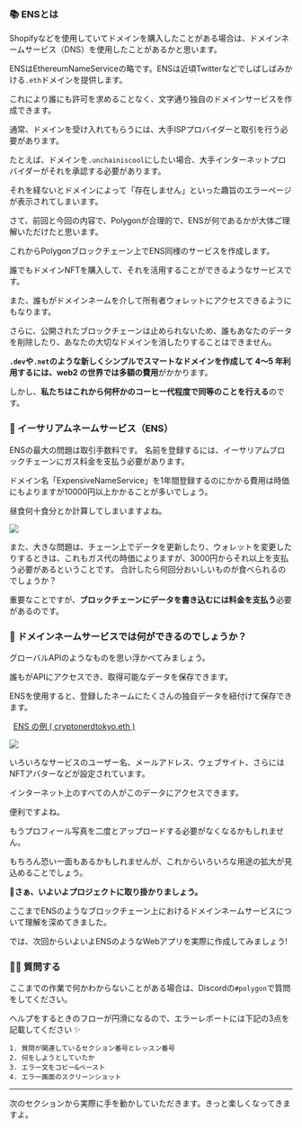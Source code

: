 ### 📚 ENSとは

Shopifyなどを使用していてドメインを購入したことがある場合は、ドメインネームサービス（DNS）を使用したことがあるかと思います。

ENSはEthereumNameServiceの略です。ENSは近頃Twitterなどでしばしばみかける`.eth`ドメインを提供します。

これにより誰にも許可を求めることなく、文字通り独自のドメインサービスを作成できます。

通常、ドメインを受け入れてもらうには、大手ISPプロバイダーと取引を行う必要があります。

たとえば、ドメインを`.unchainiscool`にしたい場合、大手インターネットプロバイダーがそれを承認する必要があります。

それを経ないとドメインによって「存在しません」といった趣旨のエラーページが表示されてしまいます。

さて、前回と今回の内容で、Polygonが合理的で、ENSが何であるかが大体ご理解いただけたと思います。

これからPolygonブロックチェーン上でENS同様のサービスを作成します。

誰でもドメインNFTを購入して、それを活用することができるようなサービスです。

また、誰もがドメインネームを介して所有者ウォレットにアクセスできるようにもなります。

さらに、公開されたブロックチェーンは止められないため、誰もあなたのデータを削除したり、あなたの大切なドメインを消したりすることはできません。

 **`.dev`や`.net`のような新しくシンプルでスマートなドメインを作成して 4〜5 年利用するには、web2 の世界では多額の費用**がかかります。

しかし、**私たちはこれから何杯かのコーヒー代程度で同等のことを行える**のです。

### 🤔 イーサリアムネームサービス（ENS）

ENSの最大の問題は取引手数料です。 名前を登録するには、イーサリアムブロックチェーンにガス料金を支払う必要があります。

ドメイン名「ExpensiveNameService」を1年間登録するのにかかる費用は時価にもよりますが10000円以上かかることが多いでしょう。

昼食何十食分とか計算してしまいますよね。

![](/public/images/Polygon-ENS-Domain/section-0/0_3_1.png)

また、大きな問題は、チェーン上でデータを更新したり、ウォレットを変更したりするときは、これもガス代の時価によりますが、3000円からそれ以上を支払う必要があるということです。 合計したら何回分おいしいものが食べられるのでしょうか？

重要なことですが、**ブロックチェーンにデータを書き込むには料金を支払う**必要があるのです。

### 🤖 ドメインネームサービスでは何ができるのでしょうか？

グローバルAPIのようなものを思い浮かべてみましょう。

誰もがAPIにアクセスでき、取得可能なデータを保存できます。

ENSを使用すると、登録したネームにたくさんの独自データを紐付けて保存できます。

&ensp;[<u>ENS の例 ( cryptonerdtokyo.eth )</u>](https://app.ens.domains/name/cryptonerdtokyo.eth/details)

![](/public/images/Polygon-ENS-Domain/section-0/0_3_2.png)

いろいろなサービスのユーザー名、メールアドレス、ウェブサイト、さらにはNFTアバターなどが設定されています。

インターネット上のすべての人がこのデータにアクセスできます。

便利ですよね。

もうプロフィール写真を二度とアップロードする必要がなくなるかもしれません。

もちろん恐い一面もあるかもしれませんが、これからいろいろな用途の拡大が見込めることでしょう。

**💪さぁ、いよいよプロジェクトに取り掛かりましょう。**

ここまでENSのようなブロックチェーン上におけるドメインネームサービスについて理解を深めてきました。

では、次回からいよいよENSのようなWebアプリを実際に作成してみましょう!
### 🙋‍♂️ 質問する

ここまでの作業で何かわからないことがある場合は、Discordの`#polygon`で質問をしてください。

ヘルプをするときのフローが円滑になるので、エラーレポートには下記の3点を記載してください ✨

```
1. 質問が関連しているセクション番号とレッスン番号
2. 何をしようとしていたか
3. エラー文をコピー&ペースト
4. エラー画面のスクリーンショット
```

---
次のセクションから実際に手を動かしていただきます。きっと楽しくなってきますよ。
